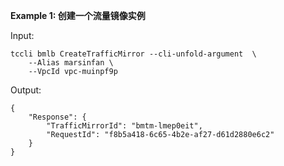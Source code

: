 **Example 1: 创建一个流量镜像实例**



Input: 

```
tccli bmlb CreateTrafficMirror --cli-unfold-argument  \
    --Alias marsinfan \
    --VpcId vpc-muinpf9p
```

Output: 
```
{
    "Response": {
        "TrafficMirrorId": "bmtm-lmep0eit",
        "RequestId": "f8b5a418-6c65-4b2e-af27-d61d2880e6c2"
    }
}
```

